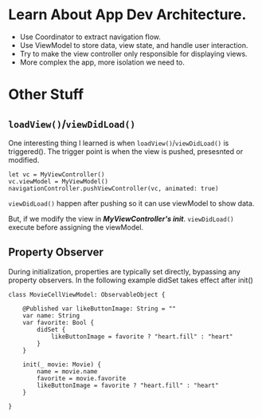 # Learn About App Dev Architecture.

- Use Coordinator to extract navigation flow.
- Use ViewModel to store data, view state, and handle user interaction.
- Try to make the view controller only responsible for displaying views.
- More complex the app, more isolation we need to.



# Other Stuff
## `loadView()`/`viewDidLoad()`
One interesting thing I learned is when `loadView()`/`viewDidLoad()` is triggered(). The trigger point is when the view is pushed, presesnted or modified.
  ```
  let vc = MyViewController()
  vc.viewModel = MyViewModel()
  navigationController.pushViewController(vc, animated: true)
  ```
  `viewDidLoad()` happen after pushing so it can use viewModel to show data.
  
  But, if we modify the view in ***MyViewController's init***. `viewDidLoad()` execute before assigning the viewModel.

## Property Observer
During initialization, properties are typically set directly, bypassing any property observers.
In the following example didSet takes effect after init()
  ```
  class MovieCellViewModel: ObservableObject {
      
      @Published var likeButtonImage: String = ""
      var name: String
      var favorite: Bool {
          didSet {
              likeButtonImage = favorite ? "heart.fill" : "heart"
          }
      }
      
      init(_ movie: Movie) {
          name = movie.name
          favorite = movie.favorite
          likeButtonImage = favorite ? "heart.fill" : "heart"
      }
  
  }
  ```

